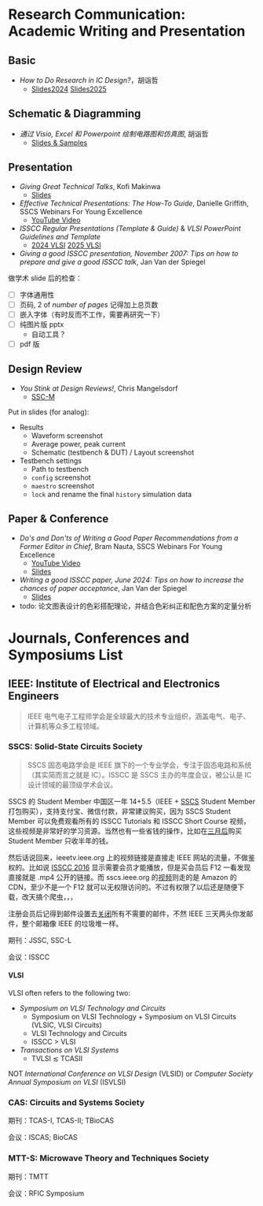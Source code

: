 # Research Communication: Academic Writing and Presentation

## Basic

- *How to Do Research in IC Design?*，胡诣哲
  - [Slides2024](https://bbs.eetop.cn/thread-962980-1-1.html) [Slides2025](https://bbs.eetop.cn/thread-962980-1-1.html) 

## Schematic & Diagramming

- *通过 Visio, Excel 和 Powerpoint 绘制电路图和仿真图*, 胡诣哲
  - [Slides & Samples](https://bbs.eetop.cn/thread-983425-5-1.html)

## Presentation

- *Giving Great Technical Talks*, Kofi Makinwa
  - [Slides](https://ei.et.tudelft.nl/docs/Makinwa_-_Giving_Great_Talks_2023.pdf)
- *Effective Technical Presentations: The How-To Guide*, Danielle Griffith, SSCS Webinars For Young Excellence
  - [YouTube Video](https://youtu.be/TW6m4jZd4yk?t=314)
- *ISSCC Regular Presentations (Template & Guide)* & *VLSI PowerPoint Guidelines and Template*
  - [2024 VLSI](https://archive.vlsisymposium.org/24web/author-instructions/) [2025 VLSI](https://www.vlsisymposium.org/authors/)
- *Giving a good ISSCC presentation, November 2007: Tips on how to prepare and give a good ISSCC talk*, Jan Van der Spiegel

做学术 slide 后的检查：

- [ ] 字体通用性
- [ ] 页码, 2 of *number of pages* 记得加上总页数
- [ ] 嵌入字体（有时反而不工作，需要再研究一下）
- [ ] 纯图片版 pptx
  - 自动工具？
- [ ] pdf 版

## Design Review

- *You Stink at Design Reviews!*, Chris Mangelsdorf
  - [SSC-M](https://ieeexplore.ieee.org/document/10752736)


Put in slides (for analog): 

- Results
  - Waveform screenshot
  - Average power, peak current
  - Schematic (testbench & DUT) / Layout screenshot
- Testbench settings
  - Path to testbench
  - `config` screenshot
  - `maestro` screenshot
  - `lock` and rename the final `history` simulation data

## Paper & Conference

- *Do's and Don'ts of Writing a Good Paper Recommendations from a Former Editor in Chief*, Bram Nauta, SSCS Webinars For Young Excellence
  - [YouTube Video](https://youtu.be/atxWbgOX454?t=305)
  - [Slides](https://resourcecenter.sscs.ieee.org/education/webinars/sscsweb3099)
- *Writing a good ISSCC paper, June 2024: Tips on how to increase the chances of paper acceptance*, Jan Van der Spiegel
  - [Slides](https://submissions.mirasmart.com/ISSCC2025/PDF/ISSCC2025_WritingGoodISSCCPaper.pdf)
- todo: 论文图表设计的色彩搭配理论，并结合色彩纠正和配色方案的定量分析


# Journals, Conferences and Symposiums List

## IEEE: Institute of Electrical and Electronics Engineers

> IEEE 电气电子工程师学会是全球最大的技术专业组织，涵盖电气、电子、计算机等众多工程领域。

### SSCS: Solid-State Circuits Society

> SSCS 固态电路学会是 IEEE 旗下的一个专业学会，专注于固态电路和系统（其实简而言之就是 IC）。ISSCC 是 SSCS 主办的年度会议，被公认是 IC 设计领域的最顶级学术会议。

SSCS 的 Student Member 中国区一年 $14+$5.5（IEEE + [SSCS](https://www.ieee.org/membership-catalog/productdetail/showProductDetailPage.html?product=MEMSSC037) Student Member 打包购买），支持支付宝、微信付款，非常建议购买，因为 SSCS Student Member 可以免费观看所有的 ISSCC Tutorials 和 ISSCC Short Course 视频，这些视频是非常好的学习资源。当然也有一些省钱的操作，比如在[三月后](https://cn.ieee.org/membership_join/)购买 Student Member 只收半年的钱。

然后话说回来，ieeetv.ieee.org 上的视频链接是直接走 IEEE 网站的流量，不做鉴权的。比如说 [ISSCC 2016](https://ieeetv.ieee.org/ondemand/2016-isscc-tutorials/1702/basics-of-sar-adcs-circuits-architectures-video) 显示需要会员才能播放，但是买会员后 F12 一看发现直接就是 .mp4 公开的链接。而 sscs.ieee.org 的[视频](https://resourcecenter.sscs.ieee.org/education/short-courses/sscstut20160090)则走的是 Amazon 的 CDN，至少不是一个 F12 就可以无权限访问的。不过有权限了以后还是随便下载，改天搞个爬虫，，，

注册会员后记得到邮件设置去[关闭](https://github.com/RarityBrown/ieee-unsubscribe)所有不需要的邮件，不然 IEEE 三天两头你发邮件，整个邮箱像 IEEE 的垃圾堆一样。

期刊：JSSC, SSC-L

会议：ISSCC

#### VLSI

VLSI often refers to the following two:

- *Symposium on VLSI Technology and Circuits*
  - Symposium on VLSI Technology + Symposium on VLSI Circuits (VLSIC, VLSI Circuits)
  - VLSI Technology and Circuits
  - ISSCC > VLSI
- *Transactions on VLSI Systems*
  - TVLSI ≲ TCASII

NOT *International Conference on VLSI Design* (VLSID) or *Computer Society Annual Symposium on VLSI* (ISVLSI)

### CAS: Circuits and Systems Society

期刊：TCAS-I, TCAS-II; TBioCAS

会议：ISCAS; BioCAS

### MTT-S: Microwave Theory and Techniques Society

期刊：TMTT

会议：RFIC Symposium

